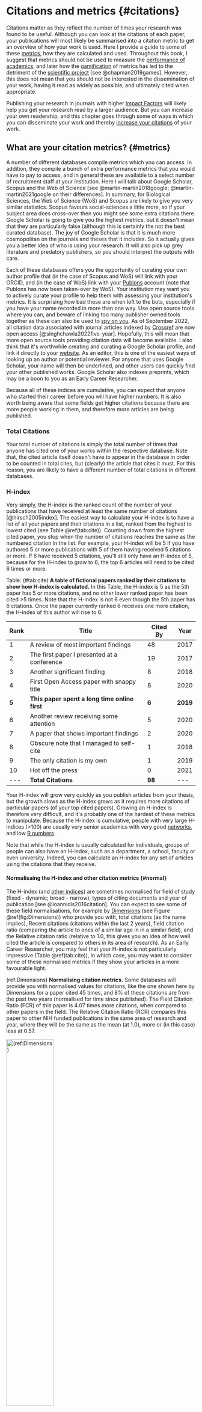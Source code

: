# Citations and metrics {#citations}

Citations matter as they reflect the number of times your research was found to be useful. Although you can look at the citations of each paper, your publications will most likely be summarised into a citation metric to get an overview of how your work is used. Here I provide a guide to some of these [metrics](#metrics), how they are calculated and used. Throughout this book, I suggest that metrics should not be used to measure the [performance of academics](#DORA), and later how the [gamification](#badscience) of metrics has led to the detriment of the [scientific project](#closedtoopen) [see @chapman2019games]. However, this does not mean that you should not be interested in the dissemination of your work, having it read as widely as possible, and ultimately cited when appropriate. 

Publishing your research in journals with higher [Impact Factors](#impactfactor) will likely help you get your research read by a larger audience. But you can increase your own readership, and this chapter goes through some of ways in which you can disseminate your work and thereby [increase your citations](#increasingcitations) of your work. 


## What are your citation metrics? {#metrics}
A number of different databases compile metrics which you can access. In addition, they compile a bunch of extra performance metrics that you would have to pay to access, and in general these are available to a select number of recruitment staff at your institution. Here I will talk about Google Scholar, Scopus and the Web of Science [see @martin-martin2018google; @martin-martin2021google on their differences]. In summary, for Biological Sciences, the Web of Science (WoS) and Scopus are likely to give you very similar statistics. Scopus favours social-sciences a little more, so if your subject area does cross-over then you might see some extra citations there. Google Scholar is going to give you the highest metrics, but it doesn't mean that they are particularly false (although this is certainly the not the best curated database). The joy of Google Scholar is that it is much more cosmopolitan on the journals and theses that it includes. So it actually gives you a better idea of who is using your research. It will also pick up grey literature and predatory publishers, so you should interpret the outputs with care. 

Each of these databases offers you the opportunity of curating your own author profile that (in the case of Scopus and WoS) will link with your ORCID, and (in the case of WoS) link with your [Publons](www.publons.com) account (note that Publons has now been taken-over by WoS). Your institution may want you to actively curate your profile to help them with assessing your institution's metrics. It is surprising how bad these are when left to the bots, especially if you have your name recorded in more than one way. Use open source tools where you can, and beware of linking too many publisher owned tools together as these can also be used to [spy on you](#capture). As of September 2022, all citation data associated with journal articles indexed by [Crossref](#DOI) are now open access [@singhchawla2022five-year]. Hopefully, this will mean that more open source tools providing citation data will become available. I also think that it's worthwhile creating and curating a Google Scholar profile, and link it directly to your [website](#website). As an editor, this is one of the easiest ways of looking up an author or potential reviewer. For anyone that uses Google Scholar, your name will then be underlined, and other users can quickly find your other published works. Google Scholar also indexes preprints, which may be a boon to you as an Early Career Researcher.

Because all of these indices are cumulative, you can expect that anyone who started their career before you will have higher numbers. It is also worth being aware that some fields get higher citations because there are more people working in them, and therefore more articles are being published. 

### Total Citations
Your total number of citations is simply the total number of times that anyone has cited one of your works within the respective database. Note that, the cited article itself doesn't have to appear in the database in order to be counted in total cites, but (clearly) the article that cites it must. For this reason, you are likely to have a different number of total citations in different databases. 

### H-index
Very simply, the H-index is the ranked count of the number of your publications that have received at least the same number of citations [@hirsch2005index]. The easiest way to calculate your H-index is to have a list of all your papers and their citations in a list, ranked from the highest to lowest cited (see  Table \@ref(tab:cite)). Counting down from the highest cited paper, you stop when the number of citations reaches the same as the numbered citation in the list. For example, your H-index will be 5 if you have authored 5 or more publications with 5 of them having received 5 citations or more. If 6 have received 5 citations, you'll still only have an H-index of 5, because for the H-index to grow to 6, the top 6 articles will need to be cited 6 times or more. 

Table: (\#tab:cite) **A table of fictional papers ranked by their citations to show how H-index is calculated.** In this Table, the H-index is 5 as the 5th paper has 5 or more citations, and no other lower ranked paper has been cited >5 times. Note that the H-index is not 6 even though the 5th paper has 6 citations. Once the paper currently ranked 6 receives one more citation, the H-index of this author will rise to 6. 

| Rank | Title | Cited By | Year |
| --- | --- | --- | --- |
| 1 | A review of most important findings | 48 | 2017 |
| 2 | The first paper I presented at a conference | 19 | 2017 |
| 3 | Another significant finding | 8 | 2018 |
| 4 | First Open Access paper with snappy title | 8 | 2020 |
| **5** | **This paper spent a long time online first** | **6** | **2019** |
| 6 | Another review receiving some attention | 5 | 2020 |
| 7 | A paper that shows important findings | 2 | 2020 |
| 8 | Obscure note that I managed to self-cite | 1 | 2018 |
| 9 | The only citation is my own | 1 | 2019 |
| 10 | Hot off the press | 0 | 2021 |
| --- | **Total Citations** | **98** | --- |

Your H-index will grow very quickly as you publish articles from your thesis, but the growth slows as the H-index grows as it requires more citations of particular papers (of your top cited papers). Growing an H-index is therefore very difficult, and it's probably one of the hardest of these metrics to manipulate. Because the H-index is cumulative, people with very large H-indices (>100) are usually very senior academics with very good [networks](#networks), and low [R numbers](#r-index).

Note that while the H-index is usually calculated for individuals, groups of people can also have an H-index, such as a department, a school, faculty or even university. Indeed, you can calculate an H-index for any set of articles using the citations that they receive.

#### Normalisaing the H-index and other citation metrics {#normal}
The H-index (and [other indices](#5year)) are sometimes normalised for field of study (fixed - dynamic; broad - narrow), types of citing documents and year of publication [see @ioannidis2016citation]. You can expect to see some of these field normalisations, for example by [Dimensions](https://badge.dimensions.ai/) (see Figure \@ref(fig:Dimensions)) who provide you with, total citations (as the name implies), Recent citations (citations within the last 2 years), field citation ratio (comparing the article to ones of a similar age in in a similar field), and the Relative citation ratio (relative to 1.0, this gives you an idea of how well cited the article is compared to others in its area of research). As an Early Career Researcher, you may feel that your H-index is not particularly impressive (Table \@ref(tab:cite)), in which case, you may want to consider some of these normalised metrics if they show your articles in a more favourable light.


(ref:Dimensions) **Normalising citation metrics.** Some databases will provide you with normalised values for citations, like the one shown here by Dimensions for a paper cited  45 times, and 8% of these citations are from the past two years (normalised for time since published). The Field Citation Ratio (FCR) of this paper is 4.07 times more citations, when compared to other papers in the field. The Relative Citation Ratio (RCR) compares this paper to other NIH funded publications in the same area of research and year, where they will be the same as the mean (at 1.0), more or (in this case) less at 0.57.


<div class="figure">
<a href="https://badge.dimensions.ai/details/id/pub.1001281366" target="_blank"><img src="figures/Dimensions.png" alt="(ref:Dimensions)" width="50%" /></a>
<p class="caption">(\#fig:Dimensions)(ref:Dimensions)</p>
</div>


### G-index
The G-index is similar to the H-index, but places more emphasis on the actual number of citations in your top cited articles [@egghe2006theory]. To calculate this, you will need to organise your publications by the number of times that they have been cited. For ease of explanation, start with your H-index, and add up citations to all of the preceding articles (1st, 2nd, 3rd, 4th & 5th). For example, in order for your G-index to be 5, all citations up to 5 will need to be more than or equal to 25 (5^2^). For your G-index to increase to 6, the sum of all citations to your first 6 papers will need to be equal or greater than 36 (6^2^). Our fictional researcher in Table \@ref(tab:cite) has a G-index of 9 as citations to the first 9 articles add up to 98 which is greater than 81 (i.e. >9^2^).

Because the G-index uses all citations in your top cited articles, not simply the minimum used to obtain the H-index, your G-index should always be equal to your H-index and will often be higher. This is because of the phenomenon that articles that get cited more, continue by getting increasing numbers of citations (known as the [Matthew Effect](#winnertakesall), see [below](#winnertakesall)). Therefore, you may favour using the G-index if your top papers are particularly well cited.

### R-index
Your R-index is a measure of your active network [@ioannidis2008measuring]. It is rather like the H-index it that it records the count of the number of people that you've collaborated with on a number of papers. But these need to be the same people. This is then divided by your total number of papers. For example, if your thesis produced 5 papers with the same 5 authors and this is your total number of papers, your R-index will be 1. However, if two of the papers lacked one of the people, your R-index will drop to 1.66. If you don't work with those 5 other people again, then your R-index will grow continuously until you have another productive network. See the section on [networks](#networks) for a fuller explanation of the R-index and the importance of networks. 

### a-index
The a-index is calculated from the total number of citations divided by H^2^ [@sidiropoulos2007generalized]. In the example given in Table \@ref(tab:cite), Total citations is: 98. H^2^ is 25 (5^2^), and so the a-index is 98/25 = 3.92. This index gives a measure of how top-heavy someone's citations are. The a-index gets larger as the highest ranked papers receive a disproportionate amount of citations. This is known as the [Matthew Effect](#winnertakesall) (see [below](#winnertakesall)), and this is a general feature of a lot of researchers' citation ranks. 

### i10-index
Your i10 index represents the number of articles that you have written which have been cited 10 times or more in that database. The i10 is often expressed over a time frame (for example the last 5 years) which may well exclude papers that you write that have an immediate but not a lasting impact. Moreover, looking at an index calculated over the last 5 years will let you know how active older colleagues are. Given that most indices are cumulative, older researchers almost always look better. But a time constrained index may provide additional insight into their relative productivity.

### m-index
Another idea for decreasing the impact of older researchers is to consider the m-index [@hirsch2005index]. This takes the standard H-index, and divides it by the number of years since the first publication of that researcher. The m-index has a levelling effect between older and younger researchers, with high scores being ~1.5 [@kelly2006h]. However, although the m-index might be a better way of comparing young and old researchers, as with other indices, reducing careers to single numbers should always be considered dubious [@kelly2006h]. Moreover, such methods clearly place people who have a hiatus in their career, for example to raise a family, at a disadvantage.

### H-frac
H-frac is the same as the H-index, except that citations for articles are divided by the number of authors [@koltun2021h-index]. Koltun and Hafner [-@koltun2021h-index] propose that H-frac is more robust as it represents a better correlation with awards to individual scientists than the H-index (see their [excellent website](https://h-frac.org/) for an explanation). Their analysis shows that it accounts for changes in author behaviour, such as [hyperauthorship](#authors), based on their retrospective analysis of authors in physics. I am wary of advocating a new index that may drive future behaviour in ascribing [authorship](#author). If citations are divided by number of authors, this will likely make lead authors more circumspect about adding potential authors to their byline. Given that there are already difficulties in some [authors](#authors) being represented, I prefer not to have a disincentive for adding authors. Like other analyses that are made on vast amounts of existing data in [citation databases](http://www.howtowriteaphd.org/databases.html), this does not predict how future behaviour will change when the incentive changes. 

### Other metrics
There are more metrics for authors behind paywalls, but there are also metrics on social-media sites such as ResearchGate's 'RG score'. The way that ResearchGate calculates it's RG score is rather opaque and is not simply done on publication metrics, but on the way that you interact with your ResearchGate community. Similarly, many publishers will grant you metrics that will be boosted by the number of times that you publish with them. 

There are also Altmetrics handed out as a means of showing the alternative impact for articles that you've written. These are explained in [Part III](#altmetrics).


## How to increase your citations {#increasingcitations}
Increasing your total number of citations is likely to impact positively on all of your metrics, but this is not necessarily true, and hence why you may be assessed on more than one metric. In the following subsections, I go through some of the well known ways in which you can increase the readership of your paper, and with this the likelihood that someone will cite it.

### Open Access
The subject of Open Access (OA) is covered in [Part II](#openaccess1), and so won't be covered in detail here. It is important only to mention here that having your article OA will likely increase citations [e.g. @piwowar2018state], but that you don't need to pay a publisher in order to produce an OA version of your article.

### Open Data and other open resources in repositories
There are studies that show that [transparent practices](#transparency2) such as providing your data [e.g. @piwowar2007sharing] and code on an Open Access platform (like  [Bitbucket](https://bitbucket.org/product), [Github](https://github.com/), [OSF](https://osf.io/) and [Zenodo](https://zenodo.org/)) increases citations not only to your manuscript, but also to the DOI associated with each of these repositories [e.g. @fernandez-juricic2021why]. Making transparency a part of all your research will also make your work more reproducible, a trait that we hope will be considered over and above other metrics mentioned here.

### Media release
Some journals will want you to write a media release that they may use to promote your paper. You can also proactively [write a press release](#pressrelease) and send it to the media office at your institution. Writing a release for the media is very different from scientific writing, and you can find a guide in [Part III](#pressrelease). 

### Social media {#social}
Social media is another way of getting your article to the attention of more people. Twitter has been adopted by many scientists and tweeting out an article that gets retweeted by the right people (i.e. social media hubs - with lots of followers) can get you tens or even hundreds of thousands of views. This is likely to be far in excess of anything your article will get by passively sitting on the journal website. 

At this point it is worth telling the tale of Neil Hall, who in 2014 wrote a slightly mischievous short article proposing a new citation metric which he called the **K-index** to reflect the number of followers on Twitter divided by the total number of citations of the same researcher [@hall2014kardashian]. In the article, he found (with a non-random selection of 40 researchers on Twitter) that there was indeed a correlation between well-cited individuals and the number of their Twitter followers. He then postulated that some people with large numbers of Twitter followers (high celebrity) were not authoritative as they did not have lots of citations (a measure of scientific value): 

> "... a high K-index is a warning to the community that researcher X may have built their public profile on shaky foundations,..."
>
> --- Neil Hall [-@hall2014kardashian]

A social media backlash followed swiftly. Within days of the online publication, the Tweets started rolling in, with a great many people very upset with what they saw as an insult to younger researchers who had a good social media following on Twitter [@woolston2014clash]. The social media eruption over this article made it score an [Altmetric](#altmetrics) of 2489, ranked 1st of articles published at that time in that journal, and 9th in all journals. Although Hall had written the article in a light hearted way (poking fun at metrics and social media), the backlash was massive (although some did appreciate the joke). 

There are several lessons here: First, is that what seems like a joke to you (including those immediately around you) may be offensive to others, especially those from other cultures. Second, is that items in social media can go badly wrong, and be taken in ways that you had never imagined. Third, is that social media goes well beyond academia - as is the intention with the dissemination, and that this may also have repercussions.

The bottom line is that social media can be an excellent way to reach a very wide audience, but that you must use it responsibly, or risk that it might do you and your reputation considerable damage. 

#### Academic social media sites
Sites such as ResearchGate and Academia.edu will play a role in increasing citations to your work, especially if you have a large following. Rather like sharing on traditional social-media sites, the more people who are exposed to your work, the more likely they are to read and cite it. In the case of academic social media sites, the audience is more niche and so more likely to find your work of interest.

### Popular articles
[Writing popular articles](#populararticle) is a good way to ensure that your paper gets some media attention. There are outlets like [The Conversation](https://theconversation.com/) that specialise in publishing popular articles written by academics. But you might also find that academic societies that you belong to have newsletters that you can contribute a popular article to about your paper. As long as the circulation of these newsletters is big it should enhance the numbers of people that eventually read about your work. 

### Self-citations {#self}
Self citation is when you cite a paper that you or one of your co-authors have written or co-authored. This is probably one of the oldest and most widely practised ways of increasing citations to your articles. It is generally frowned upon to have gratuitous self citations, but the situation may be complex and biased [see @flatt2017improving]. 

However, it is also true that you are more than likely to cite your own work because you have probably published in the same area previously. By the end of your PhD you will already be citing publications that you produced at the beginning. Self-citations are also known to facilitate the '[Matthew effect](#matthew)', whereby because you increase your level of citations of a particular paper, others will also cite it [@fowler2007does; @flatt2017improving]. There is evidence to suggest that the proportion of self citations will change in different disciplines, and that they will increase with increasing numbers of collaborative co-authors [@davarpanah2009author]. Self-citations are also known to increase with increasing career length [@mishra2018self-citation], presumably with the growth of ones own publication base in relevant areas. Because of this effect, self-citation can be regarded as a measure of highly productive authors [@mishra2018self-citation].

There has even been a call for another metric, the **s-index** which is the equivalent of the h-index but for self citations [@flatt2017improving]: "the total number of s papers that an author has published that have at least the same amount of s self-citations". 

How do you make sure that their citations are not gratuitous? Simply by only citing a work when you need to. Note that many citation indices will provide your citation scores both with and without self citations. As a rule of thumb, metrics suggest reasonable levels self-citations in the biological sciences are ~30% [@aksnes2003macro]. In short, there is nothing wrong with citing yourself, but you should only do so when you need to.

### Citing papers submitted and in press
If you, or others, have papers that are 'in press', then you can cite these in a manuscript submitted to a journal for peer review. However, 'in press' does mean that they have been formally accepted by an editor at a journal. These days the concept of 'in press' is not quite the same as it was. It used to take months before an accepted paper would appear in a journal issue. These days it is likely that you'll have an online version very quickly after acceptance. Hence, by the time you submit a manuscript with citations to papers that are 'in press', by the next round of revisions or acceptance, they should be fully available. If papers are not available by the time you send back your proofs, then you may well be asked to remove these citations. My impression is that many authors claim that a paper is 'in press' when the reality is that it's simply been submitted and that they are hoping it will be 'in press'.

You should not add citations to manuscripts that have simply been submitted to other journals. If you really need to, then submitting and citing as a [preprint](#preprint) is really your only option. Some editors will not accept citations of preprints. An exception to this might be when papers are submitted together to the same journal at the same time. If this is the case, then you can point this out to the editor in your [cover letter](#letter). 

If the contents of this manuscript are pivotal for understanding the submitted version, then you should make sure that there is a copy of the 'in press' or 'submitted' manuscript available for the reviewers. The easiest way of doing this will be as a [preprint](#preprint). If this is not possible, then you may need to upload the ms as an additional file - but you should seek guidence from the journal editor.


### Presenting the results of your paper at a conference {#conference}
Probably the most traditional way of generating a bigger audience for your work is to talk about it (or present it as a poster) at a conference with an audience that is likely to appreciate your work. Everyone else at the conference will likely also be wanting you to know their work, so you'll need to target your audience carefully (possibly in a [symposium](#symposium)), and make sure that the audience can access your work (for example through a QR code in your slide or on the poster). Making your talk memorable will likely have people recall your work, and cite it if they are undertaking a similar or relevant study.

### Organising symposia and having special issues {#symposium}
Having your research published in a special issue is a great way of getting citations. This is because special issues have research on a theme and so many people will be drawn to the issue and are then more likely to see your work. This includes other people who participate in the special issue and are _de facto_ already interested in this line of research. This increased visibility of your research is, in my opinion, a good reason for joining a special issue if you have the chance. 

Special issues are often edited by people who have an interest in pulling together this kind of research. They may encourage other authors in the special issue to cross cite articles, and may write an editorial that includes citations to yours and other papers. Of course, the best position to be in is when you are one of the organising members. Your name will be associated with the special issue as well as your contribution. This means that when the special issue is published, each of the papers in it will already have citations leading to a positive [Matthew Effect](#matthew) from day one of publication. 

Probably the easiest way of pulling together a special issue is to organise a symposium at a conference and ask those participating to contribute to the special issue. If this is done long enough in advance and you are good at organising then it can work very well. Talk to your [mentor](#mentor) about the possibility of their help in organising a symposium. 

### Traditional Media 
To get your work cited you need to get people reading it. As scientists read the [traditional media](#pressrelease) it can be a way of bringing your work to their attention, and result in additional citations. There are other benefits of having your work highlighted by the traditional media. You should always make sure that you get a plug in for your institution and any prominent funders. There are now additional metrics (e.g. [Altmetrics](#altmetrics)) that track traditional and social media and in the future you might be able to use these altmetrics to your advantage in getting a job, a promotion or tenure.

### Not so legitimate ways of increasing citations {#notlegitimate}
In addition to the legitimate ways of increasing citations and visibility of your work that I've listed above there are other illegitimate ways that I have heard about. I have heard of certain laboratories that have _quid pro quo_ arrangements where they agree to cite each other's publications [see @ritchie2020science].

Another way of increasing citations might be to have a co-author who is very well known. Certainly having a co-author who is very well known is likely to increase your citations but only if they actually do something to contribute to the work. See the section on [honorary authorship](#honorary).

Gratuitous self citations. [As mentioned above](#self), you should really only cite your own work when necessary, and not more than this.

Journals have also been known to manipulate citations in order to increase their [Impact Factors](#impactfactor) and therefore their perceived level of quality. A group of physics journals from Romania were found to have clearly manipulated self-citations to increase their own impact factors [see @heneberg2016excessive]. There can also be a level of coercive pressure from journal editors to cite papers from their journals published within the two year citation window [@chorus2016large-scale]. Editors can also form citation cartels in order to improve the rankings of their journals [@franck1999scientific]. Such practices are now systematically analysed by the larger literature databases, and clear levels of [Impact Factor](#impactfactor) manipulation result in delisting of the journal from the database. 

## Well cited articles are likely to be cited more {#matthew}
Articles that already have a lot of citations are more likely to pick up extra citations than the ones that have very few. This phenomenon, sometimes referred to as the Matthew Effect [see @teixeiradasilva2021matthew; @merton1968matthew], is exaggerated by search engines like Google Scholar that order the results of searches by the number of times an article is cited. Like people looking for a website, academics looking for a paper are more likely to choose one on the first page of Google Scholar than to keep searching through Google Scholar until they find your study. In effect, this means that those that already have large research groups and that can generate initial citations, will get more citations and increase their own standing. Or, in other words, those that are already in a commanding position will automatically generate more [@casadevall2012reforming] - the winner takes it all. 

Interestingly, there is some evidence that a similar effect is happening in journals, with those that have the highest [Impact Factors](#impactfactor) inflating at faster rates than those with low Impact Factor [@neff2010not]. This is of concern, as it suggests that there will be a run-away effect of journals with top Impact Factors - something only of interest to the publishing houses that own them, and prompting [bad science](#badscience). 

As you read through papers in your specialist area you will notice that there are some papers that seem to get cited over and over again as standard examples of a particular phenomenon. These are often some of the first examples published and have also been published in higher ranking journals. If you are the 20th person to have shown a particular phenomenon then it is unlikely that your paper is going to end up being cited the most.

There have been investigations into what makes certain papers more likely to be cited further. One of the factors that appears to be significant is the "small-study effect" - low precision studies that produce large effect sizes, either spuriously [i.e. a Type I error: @forstmeier2017detecting, or genuinely @fanelli2017meta-assessment].
